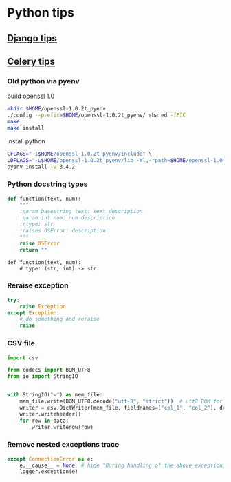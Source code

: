# Python tips

## [Django tips](Django.md)

## [Celery tips](Celery.md)

### Old python via pyenv

build openssl 1.0

```bash
mkdir $HOME/openssl-1.0.2t_pyenv
./config --prefix=$HOME/openssl-1.0.2t_pyenv/ shared -fPIC
make
make install
```

install python

```bash
CFLAGS="-I$HOME/openssl-1.0.2t_pyenv/include" \
LDFLAGS="-L$HOME/openssl-1.0.2t_pyenv/lib -Wl,-rpath=$HOME/openssl-1.0.2t_pyenv/lib" \
pyenv install -v 3.4.2
```

### Python docstring types

```python
def function(text, num):
    """
    :param basestring text: text description
    :param int num: num description
    :rtype: str
    :raises OSError: description
    """
    raise OSError
    return ""
```

```
def function(text, num):
    # type: (str, int) -> str
```

### Reraise exception

```python
try:
    raise Exception
except Exception:
    # do something and reraise
    raise
```

### CSV file

```python
import csv

from codecs import BOM_UTF8
from io import StringIO


with StringIO("w") as mem_file:
    mem_file.write(BOM_UTF8.decode("utf-8", "strict"))  # utf8 BOM for windows excel
    writer = csv.DictWriter(mem_file, fieldnames=["col_1", "col_2"], delimiter=config.CSV_DELIMITER)
    writer.writeheader()
    for row in data:
        writer.writerow(row)
```

### Remove nested exceptions trace

```python
except ConnectionError as e:
    e.__cause__ = None  # hide "During handling of the above exception, another exception occurred"
    logger.exception(e)
```
